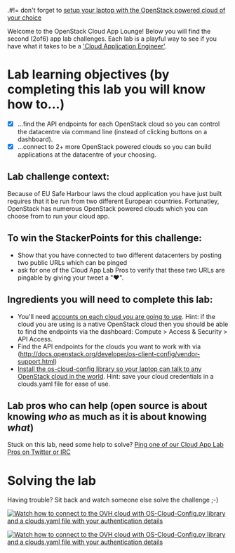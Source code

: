 .#!= don't forget to [setup your laptop with the OpenStack powered cloud of your choice](/prereq)

Welcome to the OpenStack Cloud App Lounge!  Below you will find the second (2of6) app lab challenges.  Each lab is a playful way to see if you have what it takes to be a ['Cloud Application Engineer'](/cloud-application-engineer.md). 

# Lab learning objectives (by completing this lab you will know how to...)
 - [x] ...find the API endpoints for each OpenStack cloud so you can control the datacentre via command line (instead of clicking buttons on a dashboard).
 - [x] ...connect to 2+ more OpenStack powered clouds so you can build applications at the datacentre of your choosing.
 
 ## Lab challenge context:
 Because of EU Safe Harbour laws the cloud application you have just built requires that it be run from two different European countries.  Fortunatley, OpenStack has numerous OpenStack powered clouds which you can choose from to run your cloud app.  
 
 ## To win the StackerPoints for this challenge:
  - Show that you have connected to two different datacenters by posting two public URLs which can be pinged 
  - ask for one of the Cloud App Lab Pros to verify that these two URLs are pingable by giving your tweet a "❤". 

 ## Ingredients you will need to complete this lab:
  
  - You'll need [accounts on each cloud you are going to use](/prereq.md).  Hint: if the cloud you are using is a native OpenStack cloud then you should be able to find the endpoints via the dashboard: Compute > Access & Security > API Access.
  - Find the API endpoints for the clouds you want to work with via (http://docs.openstack.org/developer/os-client-config/vendor-support.html)
  - [Install the os-cloud-config library so your laptop can talk to any OpenStack cloud in the world](http://docs.openstack.org/developer/os-cloud-config/installation.html).  Hint: save your cloud credentials in a clouds.yaml file for ease of use.
  
  ## Lab pros who can help (open source is about knowing *who* as much as it is about knowing *what*)

Stuck on this lab, need some help to solve?  [Ping one of our Cloud App Lab Pros on Twitter or IRC](https://docs.google.com/presentation/d/1RBtAOjxmUh97fXrJlowvqVNmq2-8FxvBIHx2Dts1Jh8/pub?start=true&loop=false&delayms=2000)

# Solving the lab

Having trouble?  Sit back and watch someone else solve the challenge ;-)

[![Watch how to connect to the OVH cloud with OS-Cloud-Config.py library and a clouds.yaml file with your authentication details](http://img.youtube.com/vi/7s7LKdih2vA/0.jpg)](http://www.youtube.com/watch?v=7s7LKdih2vA)

[![Watch how to connect to the OVH cloud with OS-Cloud-Config.py library and a clouds.yaml file with your authentication details](http://img.youtube.com/vi/pwq0_FQIAHk/0.jpg)](http://www.youtube.com/watch?v=pwq0_FQIAHk)



